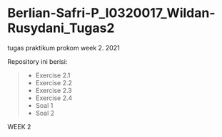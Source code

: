 # Berlian-Safri-P_I0320017_Wildan-Rusydani_Tugas2
tugas praktikum prokom week 2. 2021

Repository ini berisi:
>* Exercise 2.1
>* Exercise 2.2
>* Exercise 2.3
>* Exercise 2.4
>* Soal 1
>* Soal 2 

WEEK 2
